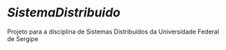 # _SistemaDistribuido_
Projeto para a disciplina de Sistemas Distribuídos da Universidade Federal de Sergipe
